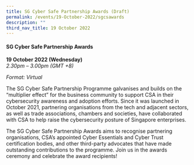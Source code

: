 ```yaml
---
title: SG Cyber Safe Partnership Awards (Draft)
permalink: /events/19-October-2022/sgcsawards
description: ""
third_nav_title: 19 October 2022
---
```


#### **SG Cyber Safe Partnership Awards**
 
**19 October 2022 (Wednesday)**  
*2.30pm – 3.00pm (GMT +8)*

*Format: Virtual*

The SG Cyber Safe Partnership Programme galvanises and builds on the “multiplier effect” for the business community to support CSA in their cybersecurity awareness and adoption efforts. Since it was launched in October 2021, partnering organisations from the tech and adjacent sectors, as well as trade associations, chambers and societies, have collaborated with CSA to help raise the cybersecurity posture of Singapore enterprises.
 
The SG Cyber Safe Partnership Awards aims to recognise partnering organisations, CSA’s appointed Cyber Essentials and Cyber Trust certification bodies, and other third-party advocates that have made outstanding contributions to the programme. Join us in the awards ceremony and celebrate the award recipients!